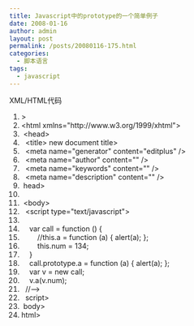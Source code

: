 ```yaml
---
title: Javascript中的prototype的一个简单例子
date: 2008-01-16
author: admin
layout: post
permalink: /posts/20080116-175.html
categories:
  - 脚本语言
tags:
  - javascript
---
```

<div class="codeText">
  <div class="codeHead">
    XML/HTML代码
  </div>
  
  <ol class="dp-xml" start="1">
    <li class="alt">
      <span><span><!DOCTYPE&nbsp;html&nbsp;PUBLIC&nbsp;"-//W3C//DTD&nbsp;XHTML&nbsp;1.0&nbsp;Transitional//EN"&nbsp;"http://www.w3.org/TR/xhtml1/DTD/xhtml1-transitional.dtd"</span><span class="tag">></span><span>&nbsp;&nbsp;</span></span>
    </li>
    <li class="">
      <span><span class="tag"><</span><span class="tag-name">html</span><span>&nbsp;</span><span class="attribute">xmlns</span><span>=</span><span class="attribute-value">"http://www.w3.org/1999/xhtml"</span><span class="tag">></span><span>&nbsp;&nbsp;</span></span>
    </li>
    <li class="alt">
      <span>&nbsp;<span class="tag"><</span><span class="tag-name">head</span><span class="tag">></span><span>&nbsp;&nbsp;</span></span>
    </li>
    <li class="">
      <span>&nbsp;&nbsp;<span class="tag"><</span><span class="tag-name">title</span><span class="tag">></span><span>&nbsp;new&nbsp;document&nbsp;</span><span class="tag"></</span><span class="tag-name">title</span><span class="tag">></span><span>&nbsp;&nbsp;</span></span>
    </li>
    <li class="alt">
      <span>&nbsp;&nbsp;<span class="tag"><</span><span class="tag-name">meta</span><span>&nbsp;</span><span class="attribute">name</span><span>=</span><span class="attribute-value">"generator"</span><span>&nbsp;</span><span class="attribute">content</span><span>=</span><span class="attribute-value">"editplus"</span><span>&nbsp;</span><span class="tag">/></span><span>&nbsp;&nbsp;</span></span>
    </li>
    <li class="">
      <span>&nbsp;&nbsp;<span class="tag"><</span><span class="tag-name">meta</span><span>&nbsp;</span><span class="attribute">name</span><span>=</span><span class="attribute-value">"author"</span><span>&nbsp;</span><span class="attribute">content</span><span>=</span><span class="attribute-value">""</span><span>&nbsp;</span><span class="tag">/></span><span>&nbsp;&nbsp;</span></span>
    </li>
    <li class="alt">
      <span>&nbsp;&nbsp;<span class="tag"><</span><span class="tag-name">meta</span><span>&nbsp;</span><span class="attribute">name</span><span>=</span><span class="attribute-value">"keywords"</span><span>&nbsp;</span><span class="attribute">content</span><span>=</span><span class="attribute-value">""</span><span>&nbsp;</span><span class="tag">/></span><span>&nbsp;&nbsp;</span></span>
    </li>
    <li class="">
      <span>&nbsp;&nbsp;<span class="tag"><</span><span class="tag-name">meta</span><span>&nbsp;</span><span class="attribute">name</span><span>=</span><span class="attribute-value">"description"</span><span>&nbsp;</span><span class="attribute">content</span><span>=</span><span class="attribute-value">""</span><span>&nbsp;</span><span class="tag">/></span><span>&nbsp;&nbsp;</span></span>
    </li>
    <li class="alt">
      <span>&nbsp;<span class="tag"></</span><span class="tag-name">head</span><span class="tag">></span><span>&nbsp;&nbsp;</span></span>
    </li>
    <li class="">
      <span>&nbsp;&nbsp;</span>
    </li>
    <li class="alt">
      <span>&nbsp;<span class="tag"><</span><span class="tag-name">body</span><span class="tag">></span><span>&nbsp;&nbsp;</span></span>
    </li>
    <li class="">
      <span>&nbsp;&nbsp;<span class="tag"><</span><span class="tag-name">script</span><span>&nbsp;</span><span class="attribute">type</span><span>=</span><span class="attribute-value">"text/javascript"</span><span class="tag">></span><span>&nbsp;&nbsp;</span></span>
    </li>
    <li class="alt">
      <span>&nbsp;&nbsp;<!&#8211;&nbsp;&nbsp;</span>
    </li>
    <li class="">
      <span>&nbsp;&nbsp;&nbsp;&nbsp;var&nbsp;<span class="attribute">call</span><span>&nbsp;=&nbsp;</span><span class="attribute-value">function</span><span>&nbsp;()&nbsp;{&nbsp;&nbsp;</span></span>
    </li>
    <li class="alt">
      <span>&nbsp;&nbsp;&nbsp;&nbsp;&nbsp;&nbsp;&nbsp;&nbsp;//<span class="attribute">this.a</span><span>&nbsp;=&nbsp;</span><span class="attribute-value">function</span><span>&nbsp;(a)&nbsp;{&nbsp;alert(a);&nbsp;};&nbsp;&nbsp;</span></span>
    </li>
    <li class="">
      <span>&nbsp;&nbsp;&nbsp;&nbsp;&nbsp;&nbsp;&nbsp;&nbsp;<span class="attribute">this.num</span><span>&nbsp;=&nbsp;</span><span class="attribute-value">134</span><span>;&nbsp;&nbsp;</span></span>
    </li>
    <li class="alt">
      <span>&nbsp;&nbsp;&nbsp;&nbsp;}&nbsp;&nbsp;</span>
    </li>
    <li class="">
      <span>&nbsp;&nbsp;&nbsp;&nbsp;<span class="attribute">call.prototype.a</span><span>&nbsp;=&nbsp;</span><span class="attribute-value">function</span><span>&nbsp;(a)&nbsp;{&nbsp;alert(a);&nbsp;};&nbsp;&nbsp;</span></span>
    </li>
    <li class="alt">
      <span>&nbsp;&nbsp;&nbsp;&nbsp;var&nbsp;<span class="attribute">v</span><span>&nbsp;=&nbsp;</span><span class="attribute-value">new</span><span>&nbsp;call;&nbsp;&nbsp;</span></span>
    </li>
    <li class="">
      <span>&nbsp;&nbsp;&nbsp;&nbsp;v.a(v.num);&nbsp;&nbsp;</span>
    </li>
    <li class="alt">
      <span>&nbsp;&nbsp;//&#8211;<span class="tag">></span><span>&nbsp;&nbsp;</span></span>
    </li>
    <li class="">
      <span>&nbsp;&nbsp;<span class="tag"></</span><span class="tag-name">script</span><span class="tag">></span><span>&nbsp;&nbsp;</span></span>
    </li>
    <li class="alt">
      <span>&nbsp;<span class="tag"></</span><span class="tag-name">body</span><span class="tag">></span><span>&nbsp;&nbsp;</span></span>
    </li>
    <li class="">
      <span><span class="tag"></</span><span class="tag-name">html</span><span class="tag">></span><span>&nbsp;&nbsp;</span></span>
    </li>
  </ol>
</div>